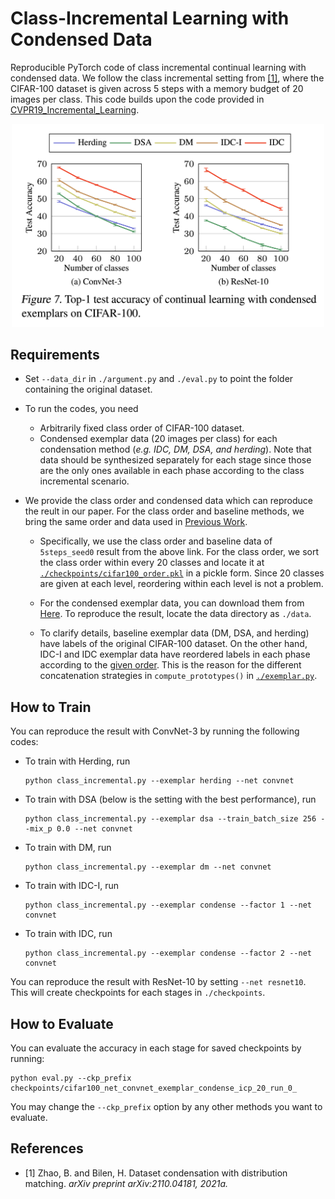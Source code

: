 # Class-Incremental Learning with Condensed Data
Reproducible PyTorch code of class incremental continual learning with condensed data. We follow the class incremental setting from [[1]](#1), where the CIFAR-100 dataset is given across 5 steps with a memory budget of 20 images per class. This code builds upon the code provided in [CVPR19_Incremental_Learning](https://github.com/hshustc/CVPR19_Incremental_Learning).

<p align="center">
  <img src="../images/cl.png" width="500">
</p>

## Requirements
- Set `--data_dir` in `./argument.py` and `./eval.py` to point the folder containing the original dataset.

- To run the codes, you need
  - Arbitrarily fixed class order of CIFAR-100 dataset.
  - Condensed exemplar data (20 images per class) for each condensation method (*e.g. IDC, DM, DSA, and herding*). Note that data should be synthesized separately for each stage since those are the only ones available in each phase according to the class incremental scenario.

- We provide the class order and condensed data which can reproduce the reult in our paper. For the class order and baseline methods, we bring the same order and data used in [Previous Work](https://drive.google.com/drive/folders/1NEnf_85Hpa2fhztWIxsiDQC1C2w_1YQA).
  - Specifically, we use the class order and baseline data of `5steps_seed0` result from the above link. For the class order, we sort the class order within every 20 classes and locate it at [`./checkpoints/cifar100_order.pkl`](./checkpoints/cifar100_order.pkl) in a pickle form. Since 20 classes are given at each level, reordering within each level is not a problem.

  - For the condensed exemplar data, you can download them from [Here](https://drive.google.com/drive/folders/1Ix0tMYpP3f086JSRT3LG8-CeQwqghasD?usp=sharing). To reproduce the result, locate the data directory as `./data`.

  - To clarify details, baseline exemplar data (DM, DSA, and herding) have labels of the original CIFAR-100 dataset. On the other hand, IDC-I and IDC exemplar data have reordered labels in each phase according to the [given order](./checkpoints/cifar100_order.pkl). This is the reason for the different concatenation strategies in `compute_prototypes()` in [`./exemplar.py`](./exemplar.py).


## How to Train
You can reproduce the result with ConvNet-3 by running the following codes: 
- To train with Herding, run
  ```
  python class_incremental.py --exemplar herding --net convnet
  ```
- To train with DSA (below is the setting with the best performance), run
  ```
  python class_incremental.py --exemplar dsa --train_batch_size 256 --mix_p 0.0 --net convnet
  ```
- To train with DM, run
  ```
  python class_incremental.py --exemplar dm --net convnet
  ```
- To train with IDC-I, run
  ```
  python class_incremental.py --exemplar condense --factor 1 --net convnet
  ```
- To train with IDC, run
  ```
  python class_incremental.py --exemplar condense --factor 2 --net convnet
  ```

You can reproduce the result with ResNet-10 by setting `--net resnet10`. This will create checkpoints for each stages in `./checkpoints`.

## How to Evaluate
You can evaluate the accuracy in each stage for saved checkpoints by running:
```
python eval.py --ckp_prefix checkpoints/cifar100_net_convnet_exemplar_condense_icp_20_run_0_
```
You may change the `--ckp_prefix` option by any other methods you want to evaluate.

## References
- <a id="1">[1]</a> Zhao, B. and Bilen, H. Dataset condensation with distribution matching. *arXiv preprint arXiv:2110.04181, 2021a.*
